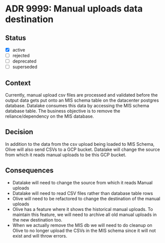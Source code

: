 # ADR 9999: Manual uploads data destination

## Status

- [x] active
- [ ] rejected
- [ ] deprecated
- [ ] superseded

## Context

Currently, manual upload csv files are processed and validated before the output data gets put onto an MIS schema table on the datacenter postgres database. Datalake consumes this data by accessing the MIS schema database table. The business objective is to remove the reliance/dependency on the MIS database.

## Decision

In addition to the data from the csv upload being loaded to MIS Schema, Olive will also send CSVs to a GCP bucket. Datalake will change the source from which it reads manual uploads to be this GCP bucket.

## Consequences

* Datalake will need to change the source from which it reads Manual uploads
* Datalake will need to read CSV files rather than database table rows
* Olive will need to be refactored to change the destination of the manual uploads
* Olive has a feature where it shows the historical manual uploads. To maintain this feature, we will need to archive all old manual uploads in the new destination too.
* When we actually remove the MIS db we will need to do cleanup on Olive to no longer upload the CSVs in the MIS schema since it will not exist and will throw errors.

